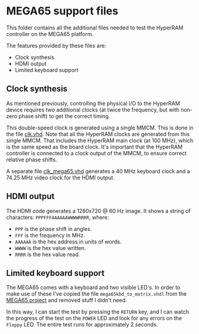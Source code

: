 # MEGA65 support files

This folder contains all the additional files needed to test the HyperRAM
controller on the MEGA65 platform.

The features provided by these files are:

* Clock synthesis
* HDMI output
* Limited keyboard support

## Clock synthesis

As mentioned previously, controlling the physical I/O to the HyperRAM device
requires two additional clocks (at twice the frequency, but with non-zero phase
shift) to get the correct timing.

This double-speed clock is generated using a single MMCM. This is done in the file
[clk.vhd](clk.vhd). Note that all the HyperRAM clocks are
generated from this single MMCM. That includes the HyperRAM main clock (at 100 MHz),
which is the same speed as the board clock. It's important that the HyperRAM controller
is connected to a clock output of the MMCM, to ensure correct relative phase shifts.

A separate file [clk_mega65.vhd](clk_mega65.vhd) generates a 40 MHz keyboard
clock and a 74.25 MHz video clock for the HDMI output.

## HDMI output

The HDMI code generates a 1280x720 @ 60 Hz image.
It shows a string of characters: `PPPFFFAAAAAAWWWWRRRR`,
where:

* `PPP` is the phase shift in angles.
* `FFF` is the frequency in MHz.
* `AAAAAÀ` is the hex address in units of words.
* `WWWW` is the hex value written.
* `RRRR` is the hex value read.

## Limited keyboard support

The MEGA65 comes with a keyboard and two visible LED's. In order to make use of
these I've copied the file `mega65kbd_to_matrix.vhdl` from the [MEGA65
project](https://github.com/MEGA65/mega65-core) and removed stuff I didn't need.

In this way, I can start the test by pressing the `RETURN` key, and I can watch
the progress of the test on the `POWER` LED and look for any errors on the
`Floppy` LED. The entire test runs for approximately 2 seconds.


